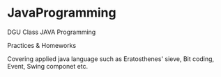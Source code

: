 # JavaProgramming
DGU Class JAVA Programming 

Practices & Homeworks

Covering applied java language such as Eratosthenes' sieve, Bit coding, Event, Swing componet etc.
